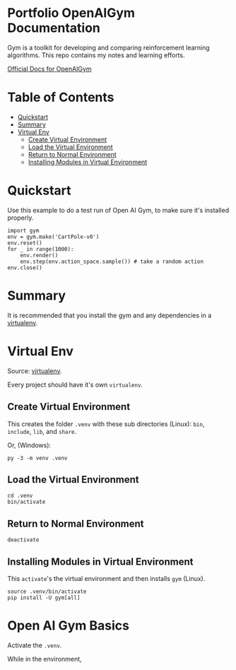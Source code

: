 # Portfolio OpenAIGym Documentation
Gym is a toolkit for developing and comparing reinforcement learning algorithms. This repo contains my notes and learning efforts.

[Official Docs for OpenAIGym](https://gym.openai.com/docs/)

# Table of Contents
* [Quickstart](#quickstart)
* [Summary](#summary)
* [Virtual Env](#virtual-env)
  * [Create Virtual Environment](#create-virtual-environment)
  * [Load the Virtual Environment](#load-the-virtual-environment)
  * [Return to Normal Environment](#return-to-normal-environment)
  * [Installing Modules in Virtual Environment](#installing-modules-in-virtual-environment)

# Quickstart
Use this example to do a test run of Open AI Gym, to make sure it's installed properly.

```
import gym
env = gym.make('CartPole-v0')
env.reset()
for _ in range(1000):
    env.render()
    env.step(env.action_space.sample()) # take a random action
env.close()
```

# Summary
It is recommended that you install the gym and any dependencies in a [virtualenv](https://pythonbasics.org/virtualenv/).

# Virtual Env
Source: [virtualenv](https://pythonbasics.org/virtualenv/).

Every project should have it's own `virtualenv`.

## Create Virtual Environment
This creates the folder `.venv` with these sub directories (Linux): `bin`, `include`, `lib`, and `share`.

Or, (Windows): 
```
py -3 -m venv .venv
```

## Load the Virtual Environment
```
cd .venv
bin/activate
```

## Return to Normal Environment
```
deactivate
```

## Installing Modules in Virtual Environment
This `activate`'s the virtual environment and then installs `gym` (Linux).
```
source .venv/bin/activate
pip install -U gym[all]
```

# Open AI Gym Basics
Activate the `.venv`.

While in the environment, 